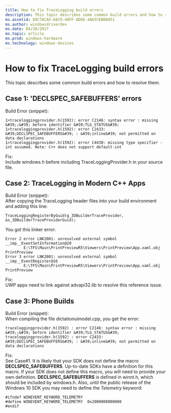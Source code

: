 ```yaml
---
title: How to fix TraceLogging build errors
description: This topic describes some common build errors and how to resolve them.
ms.assetid: E0C7ACA5-68C9-40FF-8D6E-4A65CEB0A851
ms.author: windowsdriverdev
ms.date: 04/20/2017
ms.topic: article
ms.prod: windows-hardware
ms.technology: windows-devices
---
```


# How to fix TraceLogging build errors


This topic describes some common build errors and how to resolve them.

## <span id="Case_1___DECLSPEC_SAFEBUFFERS__errors"></span><span id="case_1___declspec_safebuffers__errors"></span><span id="CASE_1___DECLSPEC_SAFEBUFFERS__ERRORS"></span>Case 1: 'DECLSPEC\_SAFEBUFFERS' errors


<span id="Build_Error__snippet__"></span><span id="build_error__snippet__"></span><span id="BUILD_ERROR__SNIPPET__"></span>Build Error (snippet):  
```
1>traceloggingprovider.h(1592): error C2146: syntax error : missing &#39;;&#39; before identifier &#39;TLG_STATUS&#39;
1>traceloggingprovider.h(1592): error C2433: &#39;DECLSPEC_SAFEBUFFERS&#39; : &#39;inline&#39; not permitted on data declarations
1>traceloggingprovider.h(1592): error C4430: missing type specifier - int assumed. Note: C++ does not support default-int
```

<span id="Fix_"></span><span id="fix_"></span><span id="FIX_"></span>Fix:  
Include windows.h before including TraceLoggingProvider.h in your source file.

## <span id="Case_2__TraceLogging_in_Modern_C___Apps"></span><span id="case_2__tracelogging_in_modern_c___apps"></span><span id="CASE_2__TRACELOGGING_IN_MODERN_C___APPS"></span>Case 2: TraceLogging in Modern C++ Apps


<span id="Build_Error__snippet__"></span><span id="build_error__snippet__"></span><span id="BUILD_ERROR__SNIPPET__"></span>Build Error (snippet):  
After copying the TraceLogging header files into your build environment and adding this line:

```
TraceLoggingRegisterByGuid(g_3DBuilderTraceProvider, &s_3DBuilderTraceProviderGuid);
```

You got this linker error:

```
Error 2 error LNK2001: unresolved external symbol __imp__EventSetInformation@20 
        E:\TFS\Main\PrintPreviewR5\Viewers\PrintPreview\App.xaml.obj    PrintPreview
Error 3 error LNK2001: unresolved external symbol __imp__EventRegister@16       
        E:\TFS\Main\PrintPreviewR5\Viewers\PrintPreview\App.xaml.obj    PrintPreview
```

<span id="Fix_"></span><span id="fix_"></span><span id="FIX_"></span>Fix:  
UWP apps need to link against advapi32.lib to resolve this reference issue.

## <span id="Case_3__Phone_Builds"></span><span id="case_3__phone_builds"></span><span id="CASE_3__PHONE_BUILDS"></span>Case 3: Phone Builds


<span id="Build_Error__snippet__"></span><span id="build_error__snippet__"></span><span id="BUILD_ERROR__SNIPPET__"></span>Build Error (snippet):  
When compiling the file dictationuimodel.cpp, you get the error:

```
traceloggingprovider.h(1592) : error C2146: syntax error : missing &#39;;&#39; before identifier &#39;TLG_STATUS&#39;
traceloggingprovider.h(1592) : error C2433: &#39;DECLSPEC_SAFEBUFFERS&#39; : &#39;inline&#39; not permitted on data declarations
```

<span id="Fix_"></span><span id="fix_"></span><span id="FIX_"></span>Fix:  
See Case\#1. It is likely that your SDK does not define the macro **DECLSPEC\_SAFEBUFFERS**. Up-to-date SDKs have a definition for this macro. If your SDK does not define this macro, you will need to provide your own definition. **DECLSPEC\_SAFEBUFFERS** is defined in winnt.h, which should be included by windows.h. Also, until the public release of the Windows 10 SDK you may need to define the *Telemetry* keyword:

```
#ifndef WINEVENT_KEYWORD_TELEMETRY 
#define WINEVENT_KEYWORD_TELEMETRY  0x2000000000000
#endif
```

 

 





